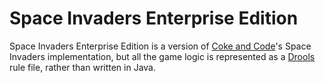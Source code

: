 Space Invaders Enterprise Edition
=================================
Space Invaders Enterprise Edition is a version of [Coke and Code](http://www.cokeandcode.com/spaceinvaderstutorial)'s Space Invaders implementation, but all the game logic is represented as a [Drools](http://www.jboss.org/drools) rule file, rather than written in Java.